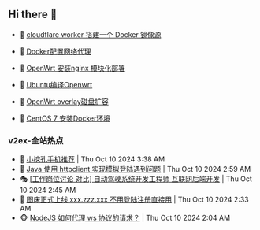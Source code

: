 ## Hi there 👋

<!--
**dkyg666/dkyg666** is a ✨ _special_ ✨ repository because its `README.md` (this file) appears on your GitHub profile.

Here are some ideas to get you started:

- 🔭 I’m currently working on ...
- 🌱 I’m currently learning ...
- 👯 I’m looking to collaborate on ...
- 🤔 I’m looking for help with ...
- 💬 Ask me about ...
- 📫 How to reach me: ...
- 😄 Pronouns: ...
- ⚡ Fun fact: ...
-->

<!-- BLOG-POST-LIST:START -->
- 🦩 [cloudflare worker 搭建一个 Docker 镜像源](http://blog.1996099.xyz/archives/cloudflare-worker-da-jian-yi-ge-docker-jing-xiang-zhan) 

- 🚦 [Docker配置网络代理](http://blog.1996099.xyz/archives/dockerpei-zhi-wang-luo-dai-li) 

- 🫶 [OpenWrt 安装nginx 模块化部署](http://blog.1996099.xyz/archives/openwrt-an-zhuang-nginx-mo-kuai-hua-bu-shu) 

- 🦄 [Ubuntu编译Openwrt](http://blog.1996099.xyz/archives/ubuntuzi-bian-yi-openwrt) 

- 🐻 [OpenWrt overlay磁盘扩容](http://blog.1996099.xyz/archives/openwrt-overlay) 

- 🤖 [CentOS 7 安装Docker环境](http://blog.1996099.xyz/archives/centos-docker) 
<!-- BLOG-POST-LIST:END -->

### v2ex-全站热点
<!-- v2ex:START -->
- 🥸 [小挖孔手机推荐](https://www.v2ex.com/t/1078816#reply0) | Thu Oct 10 2024 3:38 AM
- 🤗 [Java 使用 httpclient 实现模拟登陆遇到问题](https://www.v2ex.com/t/1078801#reply0) | Thu Oct 10 2024 2:59 AM
- 🎭 [[工作岗位讨论 对比] 自动驾驶系统开发工程师 互联网后端开发](https://www.v2ex.com/t/1078796#reply3) | Thu Oct 10 2024 2:45 AM
- 🥷 [图床正式上线 xxx.zzz.xxx 不用登陆注册直接用](https://www.v2ex.com/t/1078790#reply28) | Thu Oct 10 2024 2:33 AM
- 🐵 [NodeJS 如何代理 ws 协议的请求？](https://www.v2ex.com/t/1078777#reply4) | Thu Oct 10 2024 2:04 AM<!-- v2ex:END -->

